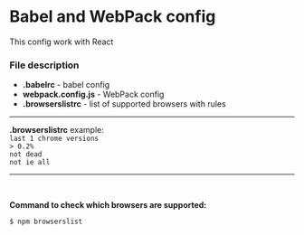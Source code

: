 # Babel and WebPack config

This config work with React

### **File description**
* **.babelrc** - babel config
* **webpack.config.js** - WebPack config
* **.browserslistrc** - list of supported browsers with rules
***

**.browserslistrc** example: <br/>
```last 1 chrome versions``` <br/>
```> 0.2% ``` <br/>
```not dead``` <br/>
```not ie all``` <br/>

***
<br/>

__Command to check which browsers are supported:__
```
$ npm browserslist
```
